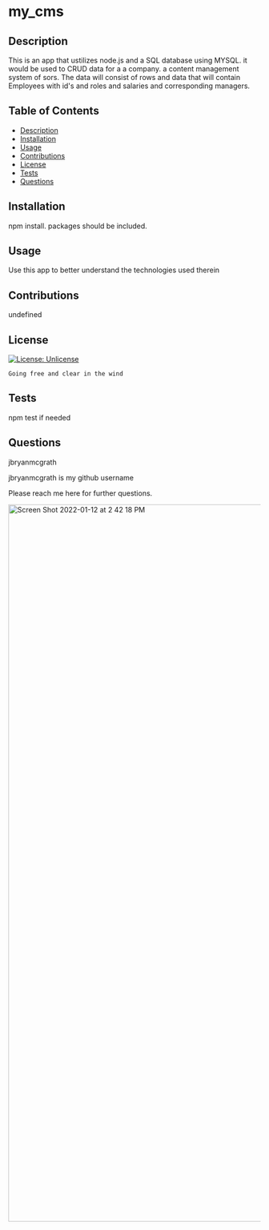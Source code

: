 # my_cms

  ## Description 
  This is an app that ustilizes node.js and a SQL database using MYSQL. it would be used to CRUD data for a a company. a content management system of sors. The data will consist of rows and data that will contain Employees with id's and roles and salaries and corresponding managers. 
  
  
  ## Table of Contents 
  
  * [Description](#description)
  * [Installation](#installation)
  * [Usage](#usage)
  * [Contributions](#contributions)
  * [License](#license)
  * [Tests](#tests)
  * [Questions](#questions)
  
  
  ## Installation
  npm install. packages should be included.
  
  
  ## Usage 
  
  Use this app to better understand the technologies used therein
  
  
  
  ## Contributions
  
  undefined
  
  
  ## License

  [![License: Unlicense](https://img.shields.io/badge/license-Unlicense-blue.svg)](http://unlicense.org/)
    
    Going free and clear in the wind
  
  

  ## Tests
  
  npm test if needed 

  ##  Questions
  jbryanmcgrath 
  
  jbryanmcgrath   is my github username
  
  Please reach me here for further questions. 
  
  <img width="1433" alt="Screen Shot 2022-01-12 at 2 42 18 PM" src="https://user-images.githubusercontent.com/90098243/149605243-5ff46ef8-d30f-4716-910e-c5d9e31fbd80.png">

